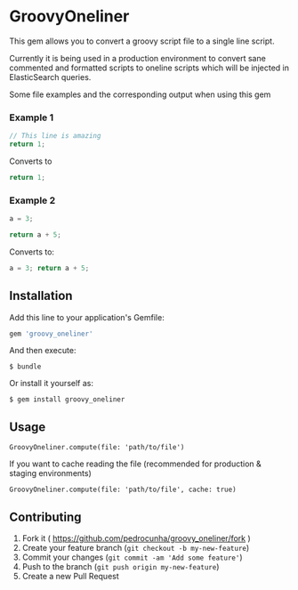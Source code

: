 # GroovyOneliner

This gem allows you to convert a groovy script file to a single line script. 

Currently it is being used in a production environment to
convert sane commented and formatted scripts to oneline scripts which will be injected in ElasticSearch queries.

Some file examples and the corresponding output when using this gem

### Example 1

```groovy
// This line is amazing
return 1;
```

Converts to
```groovy
return 1;
```

### Example 2

```groovy
a = 3;

return a + 5;
```

Converts to:
```groovy
a = 3; return a + 5;
```

## Installation

Add this line to your application's Gemfile:

```ruby
gem 'groovy_oneliner'
```

And then execute:

    $ bundle

Or install it yourself as:

    $ gem install groovy_oneliner

## Usage

```
GroovyOneliner.compute(file: 'path/to/file')
```

If you want to cache reading the file (recommended for production & staging environments)

```
GroovyOneliner.compute(file: 'path/to/file', cache: true)
```

## Contributing

1. Fork it ( https://github.com/pedrocunha/groovy_oneliner/fork )
2. Create your feature branch (`git checkout -b my-new-feature`)
3. Commit your changes (`git commit -am 'Add some feature'`)
4. Push to the branch (`git push origin my-new-feature`)
5. Create a new Pull Request
